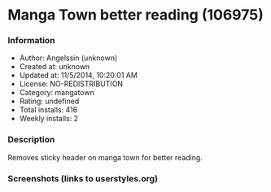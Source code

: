 # Manga Town better reading (106975)

### Information
- Author: Angelssin (unknown)
- Created at: unknown
- Updated at: 11/5/2014, 10:20:01 AM
- License: NO-REDISTRIBUTION
- Category: mangatown
- Rating: undefined
- Total installs: 416
- Weekly installs: 2


### Description
Removes sticky header on manga town for better reading.


### Screenshots (links to userstyles.org)



